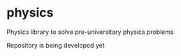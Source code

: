 # physics
Physics library to solve pre-universitary physics problems

Repository is being developed yet

